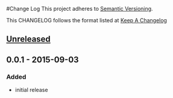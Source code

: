 #Change Log
This project adheres to [Semantic Versioning](http://semver.org/).

This CHANGELOG follows the format listed at [Keep A Changelog](http://keepachangelog.com/)

## [Unreleased]

## 0.0.1 - 2015-09-03
### Added
- initial release

[unreleased]: https://github.com/sensu-plugins/sensu-plugins-riemann/compare/0.0.1...HEAD
